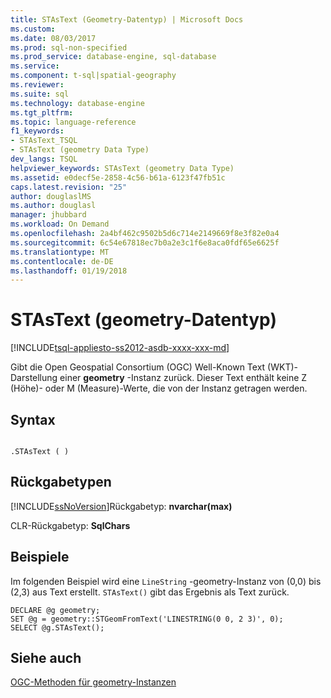 ```yaml
---
title: STAsText (Geometry-Datentyp) | Microsoft Docs
ms.custom: 
ms.date: 08/03/2017
ms.prod: sql-non-specified
ms.prod_service: database-engine, sql-database
ms.service: 
ms.component: t-sql|spatial-geography
ms.reviewer: 
ms.suite: sql
ms.technology: database-engine
ms.tgt_pltfrm: 
ms.topic: language-reference
f1_keywords:
- STAsText_TSQL
- STAsText (geometry Data Type)
dev_langs: TSQL
helpviewer_keywords: STAsText (geometry Data Type)
ms.assetid: e0decf5e-2858-4c56-b61a-6123f47fb51c
caps.latest.revision: "25"
author: douglaslMS
ms.author: douglasl
manager: jhubbard
ms.workload: On Demand
ms.openlocfilehash: 2a4bf462c9502b5d6c714e2149669f8e3f82e0a4
ms.sourcegitcommit: 6c54e67818ec7b0a2e3c1f6e8aca0fdf65e6625f
ms.translationtype: MT
ms.contentlocale: de-DE
ms.lasthandoff: 01/19/2018
---
```

# <a name="stastext-geometry-data-type"></a>STAsText (geometry-Datentyp)
[!INCLUDE[tsql-appliesto-ss2012-asdb-xxxx-xxx-md](../../includes/tsql-appliesto-ss2012-asdb-xxxx-xxx-md.md)]

Gibt die Open Geospatial Consortium (OGC) Well-Known Text (WKT)-Darstellung einer **geometry** -Instanz zurück. Dieser Text enthält keine Z (Höhe)- oder M (Measure)-Werte, die von der Instanz getragen werden.
  
## <a name="syntax"></a>Syntax  
  
```  
  
.STAsText ( )  
```  
  
## <a name="return-types"></a>Rückgabetypen  
 [!INCLUDE[ssNoVersion](../../includes/ssnoversion-md.md)]Rückgabetyp: **nvarchar(max)**  
  
 CLR-Rückgabetyp: **SqlChars**  
  
## <a name="examples"></a>Beispiele  
 Im folgenden Beispiel wird eine `LineString` -geometry-Instanz von (0,0) bis (2,3) aus Text erstellt. `STAsText()` gibt das Ergebnis als Text zurück.  
  
```  
DECLARE @g geometry;  
SET @g = geometry::STGeomFromText('LINESTRING(0 0, 2 3)', 0);  
SELECT @g.STAsText();  
```  
  
## <a name="see-also"></a>Siehe auch  
 [OGC-Methoden für geometry-Instanzen](../../t-sql/spatial-geometry/ogc-methods-on-geometry-instances.md)  
  
  

